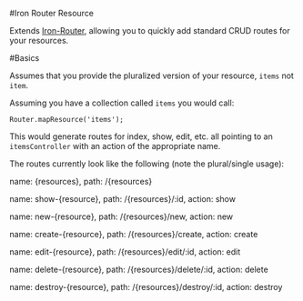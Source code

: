 #Iron Router Resource

Extends [Iron-Router](https://github.com/EventedMind/iron-router), allowing you to quickly add standard CRUD routes for your resources.

#Basics

Assumes that you provide the pluralized version of your resource, `items` not `item`.

Assuming you have a collection called `items` you would call:

```
Router.mapResource('items');
```

This would generate routes for index, show, edit, etc. all pointing to an `itemsController` with an action of the appropriate name.

The routes currently look like the following (note the plural/single usage):

name: {resources}, path: /{resources}

name: show-{resource}, path: /{resources}/:id, action: show

name: new-{resource}, path: /{resources}/new, action: new

name: create-{resource}, path: /{resources}/create, action: create

name: edit-{resource}, path: /{resources}/edit/:id, action: edit

name: delete-{resource}, path: /{resources}/delete/:id, action: delete

name: destroy-{resource}, path: /{resources}/destroy/:id, action: destroy
